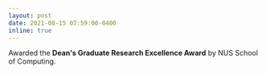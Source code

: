 ```yaml
---
layout: post
date: 2021-08-15 07:59:00-0400
inline: true
---
```


Awarded the **Dean's Graduate Research Excellence Award** by NUS School of Computing. 